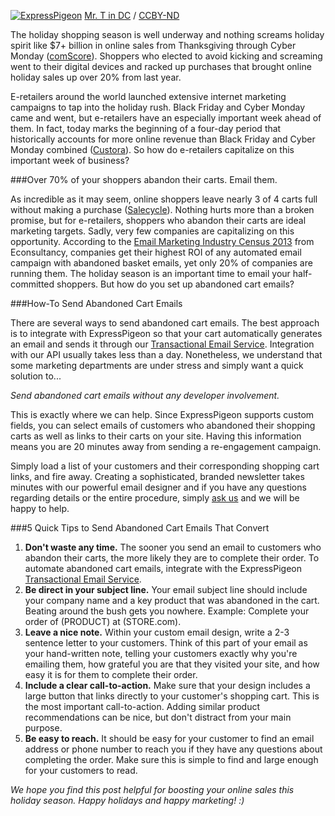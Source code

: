 
[![ExpressPigeon](${blog_base_url}/images/2013/happy-holidays-at-zara_l.jpg "ExpressPigeon")](http://foter.com/re/3fc809)
[Mr. T in DC](http://www.flickr.com/photos/mr_t_in_dc/5207777107/) / [CCBY-ND](http://creativecommons.org/licenses/by-nd/2.0/)

The holiday shopping season is well underway and nothing screams holiday
spirit like \$7+ billion in online sales from Thanksgiving through Cyber
Monday ([comScore](http://www.comscore.com/)). Shoppers who elected to avoid kicking and
screaming went to their digital devices and racked up purchases that
brought online holiday sales up over 20% from last year.

E-retailers around the world launched extensive internet marketing
campaigns to tap into the holiday rush. Black Friday and Cyber Monday
came and went, but e-retailers have an especially important week ahead
of them. In fact, today marks the beginning of a four-day period that
historically accounts for more online revenue than Black Friday and
Cyber Monday combined ([Custora](https://www.custora.com/pulse)). So how do e-retailers capitalize on
this important week of business?

###Over 70% of your shoppers abandon their carts. Email them.

As incredible as it may seem, online shoppers leave nearly 3 of 4 carts
full without making a purchase ([Salecycle](http://www.salecycle.com/q3-cart-abandonment-stats/)). Nothing hurts more than
a broken promise, but for e-retailers, shoppers who abandon their carts
are ideal marketing targets. Sadly, very few companies are capitalizing
on this opportunity. According to the [Email Marketing Industry Census
2013](http://hosted.adestra.com/adestra/census/Email-Census-2013.pdf) from Econsultancy, companies get their highest ROI of any
automated email campaign with abandoned basket emails, yet only 20% of
companies are running them. The holiday season is an important time to
email your half-committed shoppers. But how do you set up abandoned cart
emails?

###How-To Send Abandoned Cart Emails

There are several ways to send abandoned cart emails. The best approach
is to integrate with ExpressPigeon so that your cart automatically
generates an email and sends it through our [Transactional Email
Service](https://expresspigeon.com/api#messages). Integration with our API usually takes less than a
day. Nonetheless, we understand that some marketing departments are
under stress and simply want a quick solution to...

*Send abandoned cart emails without any developer involvement.*

This is exactly where we can help. Since ExpressPigeon supports custom
fields, you can select emails of customers who abandoned their shopping
carts as well as links to their carts on your site. Having this
information means you are 20 minutes away from sending a re-engagement
campaign.

Simply load a list of your customers and their corresponding shopping
cart links, and fire away. Creating a sophisticated, branded newsletter
takes minutes with our powerful email designer and if you have any
questions regarding details or the entire procedure, simply [ask us](http://expresspigeon.com/support)
and we will be happy to help.

###5 Quick Tips to Send Abandoned Cart Emails That Convert

1.  **Don't waste any time.** The sooner you send an email to customers who abandon their carts, the
    more likely they are to complete their order. To automate abandoned
    cart emails, integrate with the ExpressPigeon [Transactional Email
    Service](https://expresspigeon.com/api#messages).
2.  **Be direct in your subject line.** Your email subject line should
    include your company name and a key product that was abandoned in
    the cart. Beating around the bush gets you nowhere. Example:
    Complete your order of (PRODUCT) at (STORE.com).
3.  **Leave a nice note.** Within your custom email design, write a 2-3
    sentence letter to your customers. Think of this part of your email
    as your hand-written note, telling your customers exactly why you're
    emailing them, how grateful you are that they visited your site, and
    how easy it is for them to complete their order.
4.  **Include a clear call-to-action.** Make sure that your design
    includes a large button that links directly to your customer's
    shopping cart. This is the most important call-to-action. Adding
    similar product recommendations can be nice, but don't distract from
    your main purpose.
5.  **Be easy to reach.** It should be easy for your customer to find an
    email address or phone number to reach you if they have any
    questions about completing the order. Make sure this is simple to
    find and large enough for your customers to read.

*We hope you find this post helpful for boosting your online sales this
holiday season. Happy holidays and happy marketing! :)*